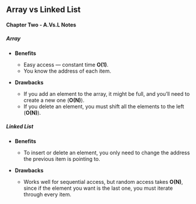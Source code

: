## Array vs Linked List

#### Chapter Two - A.Vs.L Notes

##### Array

- **Benefits**
  - Easy access — constant time **O(1)**.  
  - You know the address of each item.

- **Drawbacks**
  - If you add an element to the array, it might be full, and you’ll need to create a new one (**O(N)**).  
  - If you delete an element, you must shift all the elements to the left (**O(N)**).

##### Linked List

- **Benefits**
  - To insert or delete an element, you only need to change the address the previous item is pointing to.

- **Drawbacks**
  - Works well for sequential access, but random access takes **O(N)**, since if the element you want is the last one, you must iterate through every item.
